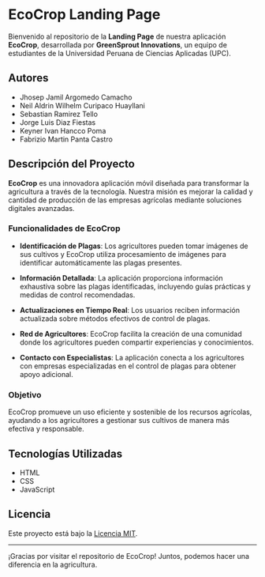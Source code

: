 # EcoCrop Landing Page

Bienvenido al repositorio de la **Landing Page** de nuestra aplicación **EcoCrop**, desarrollada por **GreenSprout Innovations**, un equipo de estudiantes de la Universidad Peruana de Ciencias Aplicadas (UPC).

## Autores

* Jhosep Jamil Argomedo Camacho
* Neil Aldrin Wilhelm Curipaco Huayllani
* Sebastian Ramirez Tello
* Jorge Luis Diaz Fiestas
* Keyner Ivan Hancco Poma
* Fabrizio Martin Panta Castro

## Descripción del Proyecto

**EcoCrop** es una innovadora aplicación móvil diseñada para transformar la agricultura a través de la tecnología. Nuestra misión es mejorar la calidad y cantidad de producción de las empresas agrícolas mediante soluciones digitales avanzadas. 

### Funcionalidades de EcoCrop

- **Identificación de Plagas**: Los agricultores pueden tomar imágenes de sus cultivos y EcoCrop utiliza procesamiento de imágenes para identificar automáticamente las plagas presentes.
  
- **Información Detallada**: La aplicación proporciona información exhaustiva sobre las plagas identificadas, incluyendo guías prácticas y medidas de control recomendadas.

- **Actualizaciones en Tiempo Real**: Los usuarios reciben información actualizada sobre métodos efectivos de control de plagas.

- **Red de Agricultores**: EcoCrop facilita la creación de una comunidad donde los agricultores pueden compartir experiencias y conocimientos.

- **Contacto con Especialistas**: La aplicación conecta a los agricultores con empresas especializadas en el control de plagas para obtener apoyo adicional.

### Objetivo

EcoCrop promueve un uso eficiente y sostenible de los recursos agrícolas, ayudando a los agricultores a gestionar sus cultivos de manera más efectiva y responsable.

## Tecnologías Utilizadas

- HTML
- CSS
- JavaScript

## Licencia
Este proyecto está bajo la [Licencia MIT](LICENSE).

---

¡Gracias por visitar el repositorio de EcoCrop! Juntos, podemos hacer una diferencia en la agricultura.
